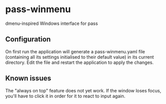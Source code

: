 # pass-winmenu
dmenu-inspired Windows interface for pass

## Configuration

On first run the application will generate a pass-winmenu.yaml file 
(containing all its settings initialised to their default value) in its current directory. 
Edit the file and restart the application to apply the changes.

## Known issues

The "always on top" feature does not yet work. 
If the window loses focus, you'll have to click it in order for it to react to input again.
